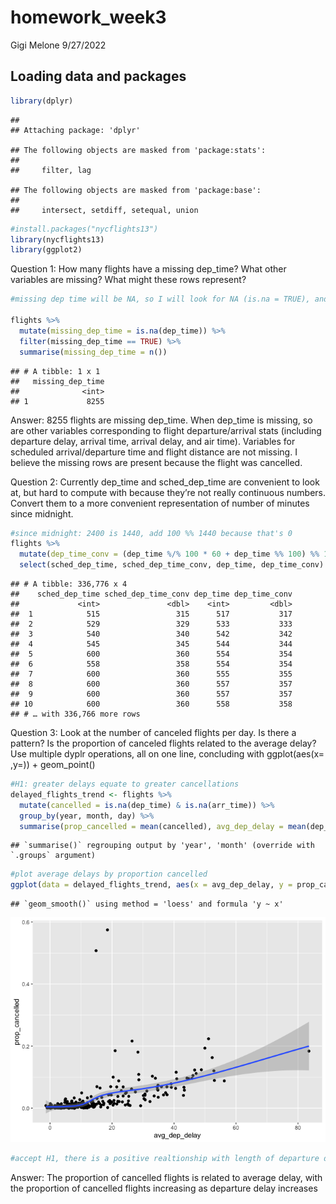 homework\_week3
================
Gigi Melone
9/27/2022

## Loading data and packages

``` r
library(dplyr)
```

    ## 
    ## Attaching package: 'dplyr'

    ## The following objects are masked from 'package:stats':
    ## 
    ##     filter, lag

    ## The following objects are masked from 'package:base':
    ## 
    ##     intersect, setdiff, setequal, union

``` r
#install.packages("nycflights13")
library(nycflights13)
library(ggplot2)
```

Question 1: How many flights have a missing dep\_time? What other
variables are missing? What might these rows represent?

``` r
#missing dep time will be NA, so I will look for NA (is.na = TRUE), and then use n() to find the number of missing departure times. 

flights %>% 
  mutate(missing_dep_time = is.na(dep_time)) %>% 
  filter(missing_dep_time == TRUE) %>% 
  summarise(missing_dep_time = n())
```

    ## # A tibble: 1 x 1
    ##   missing_dep_time
    ##              <int>
    ## 1             8255

Answer: 8255 flights are missing dep\_time. When dep\_time is missing,
so are other variables corresponding to flight departure/arrival stats
(including departure delay, arrival time, arrival delay, and air time).
Variables for scheduled arrival/departure time and flight distance are
not missing. I believe the missing rows are present because the flight
was cancelled.

Question 2: Currently dep\_time and sched\_dep\_time are convenient to
look at, but hard to compute with because they’re not really continuous
numbers. Convert them to a more convenient representation of number of
minutes since midnight.

``` r
#since midnight: 2400 is 1440, add 100 %% 1440 because that's 0 
flights %>% 
  mutate(dep_time_conv = (dep_time %/% 100 * 60 + dep_time %% 100) %% 1440, sched_dep_time_conv = (sched_dep_time %/% 100 * 60 + sched_dep_time %% 100) %% 1440) %>%
  select(sched_dep_time, sched_dep_time_conv, dep_time, dep_time_conv)
```

    ## # A tibble: 336,776 x 4
    ##    sched_dep_time sched_dep_time_conv dep_time dep_time_conv
    ##             <int>               <dbl>    <int>         <dbl>
    ##  1            515                 315      517           317
    ##  2            529                 329      533           333
    ##  3            540                 340      542           342
    ##  4            545                 345      544           344
    ##  5            600                 360      554           354
    ##  6            558                 358      554           354
    ##  7            600                 360      555           355
    ##  8            600                 360      557           357
    ##  9            600                 360      557           357
    ## 10            600                 360      558           358
    ## # … with 336,766 more rows

Question 3: Look at the number of canceled flights per day. Is there a
pattern? Is the proportion of canceled flights related to the average
delay? Use multiple dyplr operations, all on one line, concluding with
ggplot(aes(x= ,y=)) + geom\_point()

``` r
#H1: greater delays equate to greater cancellations 
delayed_flights_trend <- flights %>% 
  mutate(cancelled = is.na(dep_time) & is.na(arr_time)) %>% 
  group_by(year, month, day) %>% 
  summarise(prop_cancelled = mean(cancelled), avg_dep_delay = mean(dep_delay, na.rm = T), avg_arr_delay = mean(arr_delay, na.rm = T)) 
```

    ## `summarise()` regrouping output by 'year', 'month' (override with `.groups` argument)

``` r
#plot average delays by proportion cancelled
ggplot(data = delayed_flights_trend, aes(x = avg_dep_delay, y = prop_cancelled)) + geom_point() + geom_smooth()
```

    ## `geom_smooth()` using method = 'loess' and formula 'y ~ x'

![](README_files/figure-gfm/unnamed-chunk-3-1.png)<!-- -->

``` r
#accept H1, there is a positive realtionship with length of departure delay and proportion of flights cancelled 
```

Answer: The proportion of cancelled flights is related to average delay,
with the proportion of cancelled flights increasing as departure delay
increases
